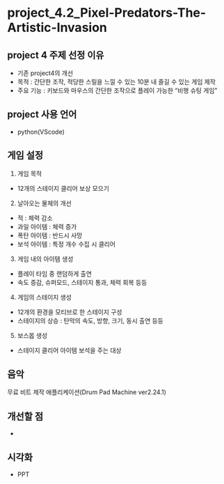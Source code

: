# project_4.2_Pixel-Predators-The-Artistic-Invasion

## project 4 주제 선정 이유
- 기존 project4의 개선
- 목적 : 간단한 조작, 적당한 스릴을 느낄 수 있는 10분 내 즐길 수 있는 게임 제작
- 주요 기능 : 키보드와 마우스의 간단한 조작으로 플레이 가능한 “비행 슈팅 게임”

## project 사용 언어 
- python(VScode)

## 게임 설정
1. 게임 목적
- 12개의 스테이지 클리어 보상 모으기

2. 날아오는 물체의 개선
- 적 : 체력 감소
- 과일 아이템 : 체력 증가
- 폭탄 아이템 : 반드시 사망
- 보석 아이템 : 특정 개수 수집 시 클리어

3. 게임 내의 아이템 생성
- 플레이 타임 중 랜덤하게 출연
- 속도 증감, 슈퍼모드, 스테이지 통과, 체력 회복 등등

4. 게임의 스테이지 생성
- 12개의 환경을 모티브로 한 스테이지 구성
- 스테이지의 상승 : 탄막의 속도, 방향, 크기, 동시 출연 등등

5. 보스몹 생성
- 스테이지 클리어 아이템 보석을 주는 대상

## 음악
무료 비트 제작 애플리케이션(Drum Pad Machine ver2.24.1)

## 개선할 점
-

## 시각화
- PPT
